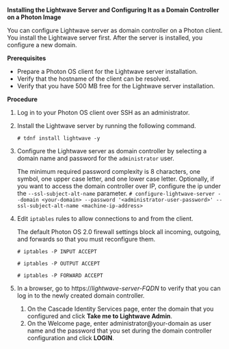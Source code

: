 **Installing the Lightwave Server and Configuring It as a Domain Controller on a Photon Image**

You can configure Lightwave server as domain controller on a Photon client. You install the Lightwave server first. After the server is installed, you configure a new domain. 

**Prerequisites**

- Prepare a Photon OS client for the Lightwave server installation.
- Verify that the hostname of the client can be resolved.
- Verify that you have 500 MB free for the Lightwave server installation.

**Procedure**

1. Log in to your Photon OS client over SSH as an administrator.
2. Install the Lightwave server by running the following command. 
	
	`# tdnf install lightwave -y`
3. Configure the Lightwave server as domain controller by selecting a domain name and password for the `administrator` user.
	
	The minimum required password complexity is 8 characters, one symbol, one upper case letter, and one lower case letter. 
	Optionally, if you want to access the domain controller over IP, configure the ip under the `--ssl-subject-alt-name` parameter.
	`# configure-lightwave-server --domain <your-domain> --password '<administrator-user-password>' --ssl-subject-alt-name <machine-ip-address>`
4. Edit `iptables` rules to allow connections to and from the client.

	The default Photon OS 2.0 firewall settings block all incoming, outgoing, and forwards so that you must reconfigure them.
	
	`# iptables -P INPUT ACCEPT`

	`# iptables -P OUTPUT ACCEPT`

	`# iptables -P FORWARD ACCEPT`

5. In a browser, go to https://*lightwave-server-FQDN* to verify that you can log in to the newly created domain controller.
	1. On the Cascade Identity Services page, enter the domain that you configured and click **Take me to Lightwave Admin**.
	2. On the Welcome page, enter administrator@your-domain as user name and the password that you set during the domain controller configuration and click **LOGIN**.